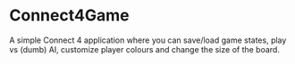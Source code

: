 # Connect4Game

A simple Connect 4 application where you can save/load game states, play vs (dumb) AI, customize player colours and change the size of the board.
